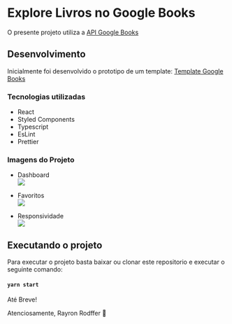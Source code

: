 # Explore Livros no Google Books

O presente projeto utiliza a [API Google Books](https://developers.google.com/books/)

## Desenvolvimento

Inicialmente foi desenvolvido o prototipo de um template: [Template Google Books](https://www.figma.com/file/kOqJgKvdaMcqG7n3HGkXQB/Explore-Google-Books?node-id=0%3A1)

### Tecnologias utilizadas
- React
- Styled Components
- Typescript
- EsLint
- Prettier

### Imagens do Projeto
- Dashboard
  <br>
![](https://media.giphy.com/media/aoUeB8qm4lumlQ4xh0/giphy.gif)

- Favoritos
  <br>
![](https://media.giphy.com/media/ODEHkmYA00qkrDrC4t/giphy.gif)

- Responsividade
  <br>
![](https://media.giphy.com/media/d2k30gjy6l1OVRrjmn/giphy.gif)

## Executando o projeto

Para executar o projeto basta baixar ou clonar
este repositorio e executar o seguinte comando:
#### `yarn start`

Até Breve!

Atenciosamente, Rayron Rodffer 🚀
